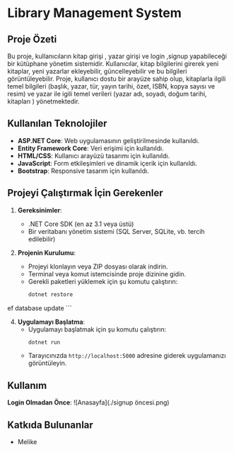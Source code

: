 

# Library Management System

## Proje Özeti
Bu proje, kullanıcıların kitap girişi , yazar girişi ve login ,signup yapabileceği bir kütüphane yönetim sistemidir. Kullanıcılar, kitap bilgilerini girerek yeni kitaplar, yeni yazarlar ekleyebilir, güncelleyebilir  ve bu bilgileri görüntüleyebilir. Proje, kullanıcı dostu bir arayüze sahip olup, kitaplarla ilgili temel bilgileri (başlık, yazar, tür, yayın tarihi, özet, ISBN, kopya sayısı ve resim) ve yazar ile igili temel verileri (yazar adı, soyadı, doğum tarihi, kitapları ) yönetmektedir.

## Kullanılan Teknolojiler
- **ASP.NET Core**: Web uygulamasının geliştirilmesinde kullanıldı.
- **Entity Framework Core**: Veri erişimi için kullanıldı.
- **HTML/CSS**: Kullanıcı arayüzü tasarımı için kullanıldı.
- **JavaScript**: Form etkileşimleri ve dinamik içerik için kullanıldı.
- **Bootstrap**: Responsive tasarım için kullanıldı.

## Projeyi Çalıştırmak İçin Gerekenler
1. **Gereksinimler**:
   - .NET Core SDK (en az 3.1 veya üstü)
   - Bir veritabanı yönetim sistemi (SQL Server, SQLite, vb. tercih edilebilir)

2. **Projenin Kurulumu**:
   - Projeyi klonlayın veya ZIP dosyası olarak indirin.
   - Terminal veya komut istemcisinde proje dizinine gidin.
   - Gerekli paketleri yüklemek için şu komutu çalıştırın:
     ```bash
     dotnet restore
     ```
 ef database update
     ```

4. **Uygulamayı Başlatma**:
   - Uygulamayı başlatmak için şu komutu çalıştırın:
     ```bash
     dotnet run
     ```
   - Tarayıcınızda `http://localhost:5000` adresine giderek uygulamanızı görüntüleyin.

## Kullanım
**Login Olmadan Önce**:
![Anasayfa](./signup öncesi.png)



## Katkıda Bulunanlar
- Melike

